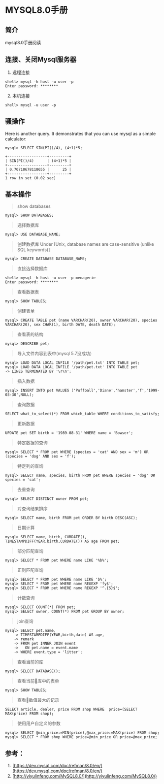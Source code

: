# MYSQL8.0手册

## 简介
mysql8.0手册阅读

## 连接、关闭Mysql服务器
1. 远程连接
```
shell> mysql -h host -u user -p
Enter password: ********
```
2. 本机连接
```
shell> mysql -u user -p
```

## 骚操作
Here is another query. It demonstrates that you can use mysql as a simple calculator:
```
mysql> SELECT SIN(PI()/4), (4+1)*5;

+------------------+---------+
| SIN(PI()/4)      | (4+1)*5 |
+------------------+---------+
| 0.70710678118655 |      25 |
+------------------+---------+
1 row in set (0.02 sec)
```

## 基本操作

> show databases
```
mysql> SHOW DATABASES;
```

> 选择数据库
```
mysql> USE DATABASE_NAME;
```

> 创建数据库 Under [Unix, database names are case-sensitive (unlike SQL keywords)]
```
mysql> CREATE DATABASE DATABASE_NAME;
```

> 直接选择数据库
```
shell> mysql -h host -u user -p menagerie
Enter password: ********
```

> 查看数据表
```
mysql> SHOW TABLES;
```

> 创建表单
```
mysql> CREATE TABLE pet (name VARCHAR(20), owner VARCHAR(20), species VARCHAR(20), sex CHAR(1), birth DATE, death DATE);
```

> 查看表的结构
```
mysql> DESCRIBE pet;
```

> 导入文件内容到表中(mysql 5.7没成功)
```
mysql> LOAD DATA LOCAL INFILE '/path/pet.txt' INTO TABLE pet;
mysql> LOAD DATA LOCAL INFILE '/path/pet.txt' INTO TABLE pet 
-> LINES TERMINATED BY '\r\n';
```

> 插入数据
```
mysql> INSERT INTO pet VALUES ('Puffball','Diane','hamster','f','1999-03-30',NULL);
```

> 查询数据
```
SELECT what_to_select(*) FROM which_table WHERE conditions_to_satisfy;
```

> 更新数据
```
UPDATE pet SET birth = '1989-08-31' WHERE name = 'Bowser';
```

> 特定数据的查询
```
mysql> SELECT * FROM pet WHERE (species = 'cat' AND sex = 'm') OR (species = 'dog' AND sex = 'f');
```

> 特定列的查询
```
mysql> SELECT name, species, birth FROM pet WHERE species = 'dog' OR species = 'cat';
```

> 去重查询
```
mysql> SELECT DISTINCT owner FROM pet;
```

> 对查询结果排序
```
mysql> SELECT name, birth FROM pet ORDER BY birth DESC(ASC);
```

> 日期计算
```
mysql> SELECT name, birth, CURDATE(), TIMESTAMPDIFF(YEAR,birth,CURDATE()) AS age FROM pet;
```

> 部分匹配查询
```
mysql> SELECT * FROM pet WHERE name LIKE '%b%';
```

> 正则匹配查询
```
mysql> SELECT * FROM pet WHERE name LIKE 'b%';
mysql> SELECT * FROM pet WHERE name REGEXP 'fy$';
mysql> SELECT * FROM pet WHERE name REGEXP '^.{5}$';
```

> 计数查询
```
mysql> SELECT COUNT(*) FROM pet;
mysql> SELECT owner, COUNT(*) FROM pet GROUP BY owner;
```

> join查询
```
mysql> SELECT pet.name,
    -> TIMESTAMPDIFF(YEAR,birth,date) AS age,
    -> remark
    -> FROM pet INNER JOIN event
    ->   ON pet.name = event.name
    -> WHERE event.type = 'litter';
```

> 查看当前的库
```
mysql> SELECT DATABASE();
```

> 查看当前库中的表单
```
mysql> SHOW TABLES;
```

> 查看数值最大的记录
```
SELECT article, dealer, price FROM shop WHERE  price=(SELECT MAX(price) FROM shop);
```

> 使用用户自定义的参数
```
mysql> SELECT @min_price:=MIN(price),@max_price:=MAX(price) FROM shop;
mysql> SELECT * FROM shop WHERE price=@min_price OR price=@max_price;
``` 

## 参考：
1. [https://dev.mysql.com/doc/refman/8.0/en/](https://dev.mysql.com/doc/refman/8.0/en/)
2. [http://yiyulinfeng.com/MySQL8.0/](http://yiyulinfeng.com/MySQL8.0/)